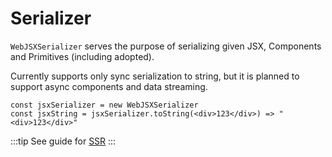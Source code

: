 # Serializer

`WebJSXSerializer` serves the purpose of serializing given JSX, Components and Primitives (including adopted).

Currently supports only sync serialization to string, but it is planned to support async components and data streaming.

```tsx
const jsxSerializer = new WebJSXSerializer
const jsxString = jsxSerializer.toString(<div>123</div>) => "<div>123</div>"
```

:::tip
See guide for [SSR](../ssr.md)
:::
